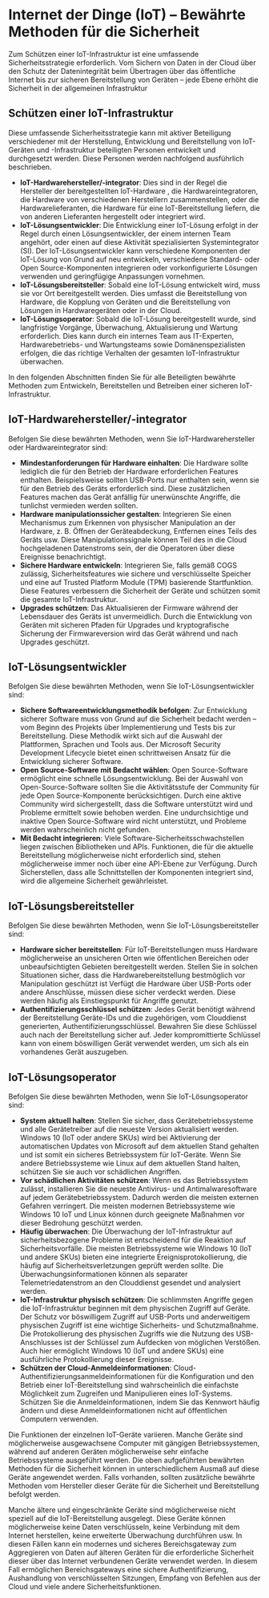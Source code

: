 <properties
 pageTitle="Bewährte Methoden für die IoT-Sicherheit | Microsoft Azure"
 description="Bewährte Methoden für die Sicherheit Ihrer IoT-Infrastruktur"
 services=""
 suite="iot-suite"
 documentationCenter=""
 authors="YuriDio"
 manager="timlt"
 editor=""/>

<tags
 ms.service="iot-suite"
 ms.devlang="na"
 ms.topic="article"
 ms.tgt_pltfrm="na"
 ms.workload="na"
 ms.date="04/05/2016"
 ms.author="yurid"/>

# Internet der Dinge (IoT) – Bewährte Methoden für die Sicherheit

Zum Schützen einer IoT-Infrastruktur ist eine umfassende Sicherheitsstrategie erforderlich. Vom Sichern von Daten in der Cloud über den Schutz der Datenintegrität beim Übertragen über das öffentliche Internet bis zur sicheren Bereitstellung von Geräten – jede Ebene erhöht die Sicherheit in der allgemeinen Infrastruktur

## Schützen einer IoT-Infrastruktur
 
Diese umfassende Sicherheitsstrategie kann mit aktiver Beteiligung verschiedener mit der Herstellung, Entwicklung und Bereitstellung von IoT-Geräten und -Infrastruktur beteiligten Personen entwickelt und durchgesetzt werden. Diese Personen werden nachfolgend ausführlich beschrieben.

- **IoT-Hardwarehersteller/-integrator**: Dies sind in der Regel die Hersteller der bereitgestellten IoT-Hardware , die Hardwareintegratoren, die Hardware von verschiedenen Herstellern zusammenstellen, oder die Hardwarelieferanten, die Hardware für eine IoT-Bereitstellung liefern, die von anderen Lieferanten hergestellt oder integriert wird.
- **IoT-Lösungsentwickler**: Die Entwicklung einer IoT-Lösung erfolgt in der Regel durch einen Lösungsentwickler, der einem internen Team angehört, oder einen auf diese Aktivität spezialisierten Systemintegrator (SI). Der IoT-Lösungsentwickler kann verschiedene Komponenten der IoT-Lösung von Grund auf neu entwickeln, verschiedene Standard- oder Open Source-Komponenten integrieren oder vorkonfigurierte Lösungen verwenden und geringfügige Anpassungen vornehmen.
- **IoT-Lösungsbereitsteller**: Sobald eine IoT-Lösung entwickelt wird, muss sie vor Ort bereitgestellt werden. Dies umfasst die Bereitstellung von Hardware, die Kopplung von Geräten und die Bereitstellung von Lösungen in Hardwaregeräten oder in der Cloud.
- **IoT-Lösungsoperator**: Sobald die IoT-Lösung bereitgestellt wurde, sind langfristige Vorgänge, Überwachung, Aktualisierung und Wartung erforderlich. Dies kann durch ein internes Team aus IT-Experten, Hardwarebetriebs- und Wartungsteams sowie Domänenspezialisten erfolgen, die das richtige Verhalten der gesamten IoT-Infrastruktur überwachen. 

In den folgenden Abschnitten finden Sie für alle Beteiligten bewährte Methoden zum Entwickeln, Bereitstellen und Betreiben einer sicheren IoT-Infrastruktur.

## IoT-Hardwarehersteller/-integrator

Befolgen Sie diese bewährten Methoden, wenn Sie IoT-Hardwarehersteller oder Hardwareintegrator sind:

- **Mindestanforderungen für Hardware einhalten**: Die Hardware sollte lediglich die für den Betrieb der Hardware erforderlichen Features enthalten. Beispielsweise sollten USB-Ports nur enthalten sein, wenn sie für den Betrieb des Geräts erforderlich sind. Diese zusätzlichen Features machen das Gerät anfällig für unerwünschte Angriffe, die tunlichst vermieden werden sollten. 
- **Hardware manipulationssicher gestalten**: Integrieren Sie einen Mechanismus zum Erkennen von physischer Manipulation an der Hardware, z. B. Öffnen der Geräteabdeckung, Entfernen eines Teils des Geräts usw. Diese Manipulationssignale können Teil des in die Cloud hochgeladenen Datenstroms sein, der die Operatoren über diese Ereignisse benachrichtigt. 
- **Sichere Hardware entwickeln**: Integrieren Sie, falls gemäß COGS zulässig, Sicherheitsfeatures wie sichere und verschlüsselte Speicher und eine auf Trusted Platform Module (TPM) basierende Startfunktion. Diese Features verbessern die Sicherheit der Geräte und schützen somit die gesamte IoT-Infrastruktur.
- **Upgrades schützen**: Das Aktualisieren der Firmware während der Lebensdauer des Geräts ist unvermeidlich. Durch die Entwicklung von Geräten mit sicheren Pfaden für Upgrades und kryptografische Sicherung der Firmwareversion wird das Gerät während und nach Upgrades geschützt.

## IoT-Lösungsentwickler

Befolgen Sie diese bewährten Methoden, wenn Sie IoT-Lösungsentwickler sind:

- **Sichere Softwareentwicklungsmethodik befolgen**: Zur Entwicklung sicherer Software muss von Grund auf die Sicherheit bedacht werden – vom Beginn des Projekts über Implementierung und Tests bis zur Bereitstellung. Diese Methodik wirkt sich auf die Auswahl der Plattformen, Sprachen und Tools aus. Der Microsoft Security Development Lifecycle bietet einen schrittweisen Ansatz für die Entwicklung sicherer Software.
- **Open Source-Software mit Bedacht wählen**: Open Source-Software ermöglicht eine schnelle Lösungsentwicklung. Bei der Auswahl von Open-Source-Software sollten Sie die Aktivitätsstufe der Community für jede Open Source-Komponente berücksichtigen. Durch eine aktive Community wird sichergestellt, dass die Software unterstützt wird und Probleme ermittelt sowie behoben werden. Eine undurchsichtige und inaktive Open Source-Software wird nicht unterstützt, und Probleme werden wahrscheinlich nicht gefunden.
- **Mit Bedacht integrieren**: Viele Software-Sicherheitsschwachstellen liegen zwischen Bibliotheken und APIs. Funktionen, die für die aktuelle Bereitstellung möglicherweise nicht erforderlich sind, stehen möglicherweise immer noch über eine API-Ebene zur Verfügung. Durch Sicherstellen, dass alle Schnittstellen der Komponenten integriert sind, wird die allgemeine Sicherheit gewährleistet.      

## IoT-Lösungsbereitsteller

Befolgen Sie diese bewährten Methoden, wenn Sie IoT-Lösungsbereitsteller sind:

- **Hardware sicher bereitstellen**: Für IoT-Bereitstellungen muss Hardware möglicherweise an unsicheren Orten wie öffentlichen Bereichen oder unbeaufsichtigten Gebieten bereitgestellt werden. Stellen Sie in solchen Situationen sicher, dass die Hardwarebereitstellung bestmöglich vor Manipulation geschützt ist Verfügt die Hardware über USB-Ports oder andere Anschlüsse, müssen diese sicher verdeckt werden. Diese werden häufig als Einstiegspunkt für Angriffe genutzt.
- **Authentifizierungsschlüssel schützen**: Jedes Gerät benötigt während der Bereitstellung Geräte-IDs und die zugehörigen, vom Clouddienst generierten, Authentifizierungsschlüssel. Bewahren Sie diese Schlüssel auch nach der Bereitstellung sicher auf. Jeder kompromittierte Schlüssel kann von einem böswilligen Gerät verwendet werden, um sich als ein vorhandenes Gerät auszugeben.

## IoT-Lösungsoperator

Befolgen Sie diese bewährten Methoden, wenn Sie IoT-Lösungsoperator sind:

- **System aktuell halten**: Stellen Sie sicher, dass Gerätebetriebssysteme und alle Gerätetreiber auf die neueste Version aktualisiert werden. Windows 10 (IoT oder andere SKUs) wird bei Aktivierung der automatischen Updates von Microsoft auf dem aktuellen Stand gehalten und ist somit ein sicheres Betriebssystem für IoT-Geräte. Wenn Sie andere Betriebssysteme wie Linux auf dem aktuellen Stand halten, schützen Sie sie auch vor schädlichen Angriffen. 
- **Vor schädlichen Aktivitäten schützen**: Wenn es das Betriebssystem zulässt, installieren Sie die neueste Antivirus- und Antimalwaresoftware auf jedem Gerätebetriebssystem. Dadurch werden die meisten externen Gefahren verringert. Die meisten modernen Betriebssysteme wie Windows 10 IoT und Linux können durch geeignete Maßnahmen vor dieser Bedrohung geschützt werden. 
- **Häufig überwachen**: Die Überwachung der IoT-Infrastruktur auf sicherheitsbezogene Probleme ist entscheidend für die Reaktion auf Sicherheitsvorfälle. Die meisten Betriebssysteme wie Windows 10 (IoT und andere SKUs) bieten eine integrierte Ereignisprotokollierung, die häufig auf Sicherheitsverletzungen geprüft werden sollte. Die Überwachungsinformationen können als separater Telemetriedatenstrom an den Clouddienst gesendet und analysiert werden.
- **IoT-Infrastruktur physisch schützen**: Die schlimmsten Angriffe gegen die IoT-Infrastruktur beginnen mit dem physischen Zugriff auf Geräte. Der Schutz vor böswilligem Zugriff auf USB-Ports und anderweitigem physischen Zugriff ist eine wichtige Sicherheits- und Schutzmaßnahme. Die Protokollierung des physischen Zugriffs wie die Nutzung des USB-Anschlusses ist der Schlüssel zum Aufdecken von möglichen Verstößen. Auch hier ermöglicht Windows 10 (IoT und andere SKUs) eine ausführliche Protokollierung dieser Ereignisse.
- **Schützen der Cloud-Anmeldeinformationen**: Cloud-Authentifizierungsanmeldeinformationen für die Konfiguration und den Betrieb einer IoT-Bereitstellung sind wahrscheinlich die einfachste Möglichkeit zum Zugreifen und Manipulieren eines IoT-Systems. Schützen Sie die Anmeldeinformationen, indem Sie das Kennwort häufig ändern und diese Anmeldeinformationen nicht auf öffentlichen Computern verwenden. 

Die Funktionen der einzelnen IoT-Geräte variieren. Manche Geräte sind möglicherweise ausgewachsene Computer mit gängigen Betriebssystemen, während auf anderen Geräten möglicherweise sehr einfache Betriebssysteme ausgeführt werden. Die oben aufgeführten bewährten Methoden für die Sicherheit können in unterschiedlichem Ausmaß auf diese Geräte angewendet werden. Falls vorhanden, sollten zusätzliche bewährte Methoden vom Hersteller dieser Geräte für die Sicherheit und Bereitstellung befolgt werden.

Manche ältere und eingeschränkte Geräte sind möglicherweise nicht speziell auf die IoT-Bereitstellung ausgelegt. Diese Geräte können möglicherweise keine Daten verschlüsseln, keine Verbindung mit dem Internet herstellen, keine erweiterte Überwachung durchführen usw. In diesen Fällen kann ein modernes und sicheres Bereichsgateway zum Aggregieren von Daten auf älteren Geräten für die erforderliche Sicherheit dieser über das Internet verbundenen Geräte verwendet werden. In diesem Fall ermöglichen Bereichsgateways eine sichere Authentifizierung, Aushandlung von verschlüsselten Sitzungen, Empfang von Befehlen aus der Cloud und viele andere Sicherheitsfunktionen.

<!---HONumber=AcomDC_0406_2016-->
